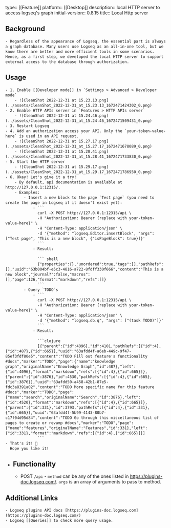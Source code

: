 type:: [[Feature]]
platform:: [[Desktop]]
description:: local HTTP server to access logseq's graph
initial-version:: 0.8.15
title:: Local Http server

## Background
	- Regardless of the appearance of Logseq, the essential part is always a graph database. Many users use Logseq as an all-in-one tool, but we know there are better and more efficient tools in some scenarios. Hence, as a first step, we developed the local HTTP server to support external access to the database through authorization.
## Usage
	- 1. Enable [[Developer mode]] in `Settings > Advanced > Developer mode`
		- ![CleanShot 2022-12-31 at 15.23.13.png](../assets/CleanShot_2022-12-31_at_15.23.13_1672471424302_0.png)
	- 2. Enable HTTP APIs server in `Features > HTTP APIs server`
		- ![CleanShot 2022-12-31 at 15.24.46.png](../assets/CleanShot_2022-12-31_at_15.24.46_1672471509431_0.png)
	- 3. Restart Logseq
	- 4. Add an authorization access your API. Only the `your-token-value-here` is used in an API request.
		- ![CleanShot 2022-12-31 at 15.27.17.png](../assets/CleanShot_2022-12-31_at_15.27.17_1672471678089_0.png)
		- ![CleanShot 2022-12-31 at 15.28.41.png](../assets/CleanShot_2022-12-31_at_15.28.41_1672471733830_0.png)
	- 5. Start the HTTP server
		- ![CleanShot 2022-12-31 at 15.29.17.png](../assets/CleanShot_2022-12-31_at_15.29.17_1672471786950_0.png)
	- 6. Okay! Let's give it a try!
		- By default, api documentation is available at http://127.0.0.1:12315/.
		- Examples:
			- Insert a new block to the page `Test page` (you need to create the page in Logseq if it doesn't exist yet):
				- ```
				  curl -X POST http://127.0.0.1:12315/api \
				  -H "Authorization: Bearer {replace with your-token-value-here}" \
				  -H "Content-Type: application/json" \
				  -d '{"method": "logseq.Editor.insertBlock", "args": ["Test page", "This is a new block", {"isPageBlock": true}]}'
				  ```
				- Result:
				  
				  ``` shell
				  {"properties":{},"unordered":true,"tags":[],"pathRefs":[],"uuid":"63b004bf-e5c3-4816-a722-8fdff330f666","content":"This is a new block","journal?":false,"macros":[],"page":126,"format":"markdown","refs":[]}
				  ```
			- Query `TODO`s
				- ``` 
				  curl -X POST http://127.0.0.1:12315/api \
				  -H "Authorization: Bearer {replace with your-token-value-here}" \
				  -H "Content-Type: application/json" \
				  -d '{"method": "logseq.db.q", "args": ["(task TODO)"]}'
				  ```
				- Result:
				  
				  ```clojure
				  [{"parent":{"id":4096},"id":4101,"pathRefs":[{"id":4},{"id":487},{"id":665}],"uuid":"63afdd4f-a6eb-449c-9f47-85ef3fdf80e5","content":"TODO Fill out feature's functionality #docs","marker":"TODO","page":{"name":"knowledge graph","originalName":"Knowledge Graph","id":487},"left":{"id":4096},"format":"markdown","refs":[{"id":4},{"id":665}]},{"parent":{"id":3876},"id":4530,"pathRefs":[{"id":4},{"id":665},{"id":3876}],"uuid":"63afdd50-a458-42b1-87e5-fdc3a8391a02","content":"TODO More specific name for this feature #docs","marker":"TODO","page":{"name":"search","originalName":"Search","id":3876},"left":{"id":4520},"format":"markdown","refs":[{"id":4},{"id":665}]},{"parent":{"id":331},"id":3793,"pathRefs":[{"id":4},{"id":331},{"id":665}],"uuid":"63afdd4f-5b99-4143-80b7-c17f04d95d84","content":"TODO Go through this miscellaneous list of pages to create or revamp #docs","marker":"TODO","page":{"name":"features","originalName":"Features","id":331},"left":{"id":331},"format":"markdown","refs":[{"id":4},{"id":665}]}]
				  ```
	- That's it! 🎉
	  Hope you like it!
- ## Functionality
	- POST `/api` - `method` can be any of the ones listed in https://plugins-doc.logseq.com/. `args` is an array of arguments to pass to method.
## Additional Links
	- Logseq plugins API docs [https://plugins-doc.logseq.com](https://plugins-doc.logseq.com/)
	- Logseq [[Queries]] to check more query usage.